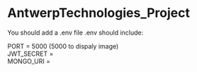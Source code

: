 # AntwerpTechnologies_Project

You should add a .env file
.env should include:

PORT = 5000 (5000 to dispaly image) <br>
JWT_SECRET = <br>
MONGO_URI =
